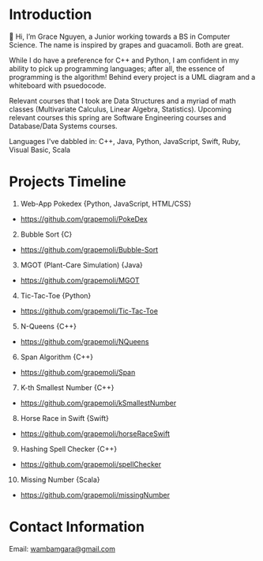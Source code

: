 # Introduction
👋 Hi, I’m Grace Nguyen, a Junior working towards a BS in Computer Science. The name is inspired by grapes and guacamoli. Both are great.

While I do have a preference for C++ and Python, I am confident in my ability to pick up programming languages; after all, the essence of programming is the algorithm! Behind every project is a UML diagram and a whiteboard with psuedocode.

Relevant courses that I took are Data Structures and a myriad of math classes (Multivariate Calculus, Linear Algebra, Statistics). Upcoming relevant courses this spring are Software Engineering courses and Database/Data Systems courses.

Languages I've dabbled in: C++, Java, Python, JavaScript, Swift, Ruby, Visual Basic, Scala


# Projects Timeline
1. Web-App Pokedex  {Python, JavaScript, HTML/CSS}
  - https://github.com/grapemoli/PokeDex
2. Bubble Sort {C}
  - https://github.com/grapemoli/Bubble-Sort
3. MGOT (Plant-Care Simulation) {Java}
  - https://github.com/grapemoli/MGOT
4. Tic-Tac-Toe {Python}
  - https://github.com/grapemoli/Tic-Tac-Toe
5. N-Queens {C++}
- https://github.com/grapemoli/NQueens
6. Span Algorithm {C++}
- https://github.com/grapemoli/Span
7. K-th Smallest Number {C++}
- https://github.com/grapemoli/kSmallestNumber
8. Horse Race in Swift {Swift}
- https://github.com/grapemoli/horseRaceSwift
9. Hashing Spell Checker {C++}
- https://github.com/grapemoli/spellChecker
10. Missing Number {Scala}
- https://github.com/grapemoli/missingNumber

# Contact Information
Email: wambamgara@gmail.com
